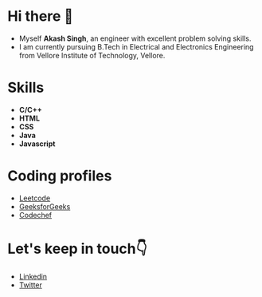 # Hi there 👋


- Myself **Akash Singh**, an engineer with excellent problem solving skills.
- I am currently pursuing B.Tech in Electrical and Electronics Engineering from Vellore Institute of Technology, Vellore.

# Skills

- **C/C++**
- **HTML**
- **CSS**
- **Java**
- **Javascript**

# Coding profiles

- [Leetcode](https://leetcode.com/Akash_singh11/)
- [GeeksforGeeks](https://auth.geeksforgeeks.org/user/akkisingh11)
- [Codechef](https://www.codechef.com/users/akash_singh011)

# Let's keep in touch:point_down: 
- [Linkedin](https://www.linkedin.com/in/akash-singh-54529a1b0/)
- [Twitter](https://twitter.com/AkkiSingh_11)
